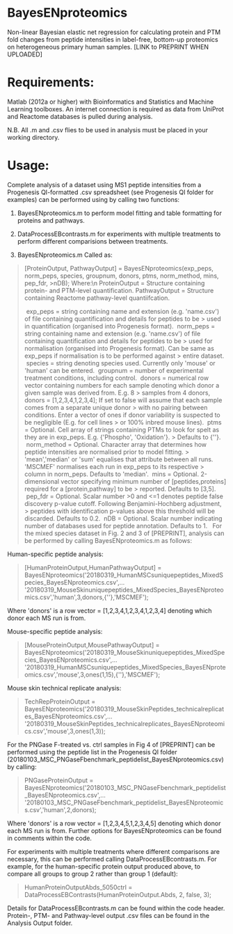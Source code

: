 # BayesENproteomics
Non-linear Bayesian elastic net regression for calculating protein and PTM fold changes from peptide intensities in label-free, bottom-up proteomics on heterogeneous primary human samples. [LINK to PREPRINT WHEN UPLOADED]

# Requirements:
Matlab (2012a or higher) with Bioinformatics and Statistics and Machine Learning toolboxes. An internet connection is required as data from UniProt and Reactome databases is pulled during analysis.

N.B. All .m and .csv flies to be used in analysis must be placed in your working directory.

# Usage:
Complete analysis of a dataset using MS1 peptide intensities from a Progenesis QI-formatted .csv spreadsheet (see Progenesis QI folder for examples) can be performed using by calling two functions:

1. BayesENproteomics.m to perform model fitting and table formatting for proteins and pathways.
2. DataProcessEBcontrasts.m for experiments with multiple treatments to perform different comparisions between treatments.

1. BayesENproteomics.m
Called as: 
>[ProteinOutput, PathwayOutput] = BayesENproteomics(exp_peps, norm_peps, species, groupnum, donors, ptms, norm_method, mins, pep_fdr, >nDB);
>Where:\n
>  ProteinOutput = Structure containing protein- and PTM-level quantification.
>  PathwayOutput = Structure containing Reactome pathway-level quantiifcation.
>  
>  exp_peps = string containing name and extension (e.g. 'name.csv') of file containing quantification and details for peptides to be   >      used in quantification (organised into Progenesis format).
>  norm_peps = string containing name and extension (e.g. 'name.csv') of file containing quantification and details for peptides to be   >    used for normalisation (organised into Progenesis format). Can be same as exp_peps if normalisation is to be performed against     >    entire dataset.
>  species = string denoting species used. Currently only 'mouse' or 'human' can be entered.
>  groupnum = number of experimental treatment conditions, including control.
>  donors = numerical row vector containing numbers for each sample denoting which donor a given sample was derived from. E.g. 8         >    samples from 4 donors, donors = [1,2,3,4,1,2,3,4]; If set to false will assume that each sample comes from a separate unique donor >    with no pairing between conditions. Enter a vector of ones if donor variability is suspected to be negligible (E.g. for cell lines >    or 100% inbred mouse lines).
>  ptms = Optional. Cell array of strings containing PTMs to look for spelt as they are in exp_peps. E.g. {'Phospho', 'Oxidation'}.      >     Defaults to {''}.
>  norm_method = Optional. Character array that determines how peptide intensities are normalised prior to model fitting.               >      'mean','median' or 'sum' equalises that attribute between all runs. 'MSCMEF' normalises each run in exp_peps to its respective   >      column in norm_peps. Defaults to 'median'.
>  mins = Optional. 2-dimensional vector specifying minimum number of [peptides,proteins] required for a [protein,pathway] to be         >    reported. Defaults to [3,5].
>  pep_fdr = Optional. Scalar number >0 and <=1 denotes peptide false discovery p-value cutoff. Following Benjamini-Hochberg adjustment, >    peptides with identification p-values above this threshold will be discarded. Defaults to 0.2.
>  nDB = Optional. Scalar number indicating number of databases used for peptide annotation. Defaults to 1.
  
For the mixed species dataset in Fig. 2 and 3 of [PREPRINT], analysis can be performed by calling BayesENproteomics.m as follows:

Human-specific peptide analysis:
>[HumanProteinOutput,HumanPathwayOutput] = BayesENproteomics('20180319_HumanMSCsuniquepeptides_MixedSpecies_BayesENproteomics.csv',...
>'20180319_MouseSkinuniquepeptides_MixedSpecies_BayesENproteomics.csv','human',3,donors,{''},'MSCMEF');
>
Where 'donors' is a row vector = [1,2,3,4,1,2,3,4,1,2,3,4] denoting which donor each MS run is from.

Mouse-specific peptide analysis:
>[MouseProteinOutput,MousePathwayOutput] = BayesENproteomics('20180319_MouseSkinuniquepeptides_MixedSpecies_BayesENproteomics.csv',...
>'20180319_HumanMSCsuniquepeptides_MixedSpecies_BayesENproteomics.csv','mouse',3,ones(1,15),{''},'MSCMEF');

Mouse skin technical replicate analysis:
>TechRepProteinOutput = BayesENproteomics('20180319_MouseSkinPeptides_technicalreplicates_BayesENproteomics.csv',...
>'20180319_MouseSkinPeptides_technicalreplicates_BayesENproteomics.csv','mouse',3,ones(1,3));


For the PNGase F-treated vs. ctrl samples in Fig 4 of [PREPRINT] can be performed using the peptide list in the Progenesis QI folder (20180103_MSC_PNGaseFbenchmark_peptidelist_BayesENproteomics.csv) by calling:

> PNGaseProteinOutput = BayesENproteomics('20180103_MSC_PNGaseFbenchmark_peptidelist_BayesENproteomics.csv',...
>'20180103_MSC_PNGaseFbenchmark_peptidelist_BayesENproteomics.csv','human',2,donors);
>
Where 'donors' is a row vector = [1,2,3,4,5,1,2,3,4,5] denoting which donor each MS run is from. Further options for BayesENproteomics can be found in comments within the code.

For experiments with multiple treatments where different comparisons are necessary, this can be performed calling DataProcessEBcontrasts.m. For example, for the human-specific protein output produced above, to compare all groups to group 2 rather than group 1 (default):

> HumanProteinOutputAbds_5050ctrl = DataProcessEBContrasts(HumanProteinOutput.Abds, 2, false, 3);

Details for DataProcessEBcontrasts.m can be found within the code header. Protein-, PTM- and Pathway-level output .csv files can be found in the Analysis Output folder.
